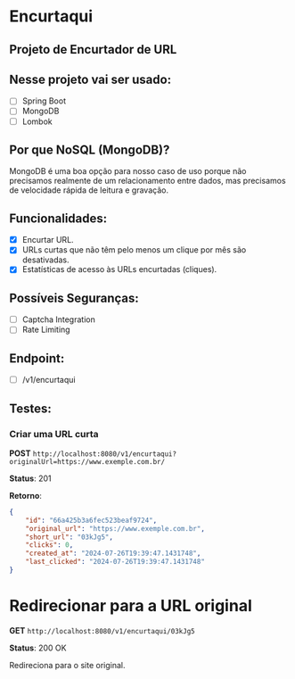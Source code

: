 # Encurtaqui

## Projeto de Encurtador de URL

## Nesse projeto vai ser usado:

- [ ]  Spring Boot
- [ ]  MongoDB
- [ ]  Lombok

## Por que NoSQL (MongoDB)?

MongoDB é uma boa opção para nosso caso de uso porque não precisamos realmente de um relacionamento entre dados, mas precisamos de velocidade rápida de leitura e gravação.

## Funcionalidades:

- [x]  Encurtar URL.
- [x]  URLs curtas que não têm pelo menos um clique por mês são desativadas.
- [x]  Estatísticas de acesso às URLs encurtadas (cliques).

## Possíveis Seguranças:

- [ ]  Captcha Integration
- [ ]  Rate Limiting

## Endpoint:

- [ ]  /v1/encurtaqui

## Testes:

### Criar uma URL curta

**POST** `http://localhost:8080/v1/encurtaqui?originalUrl=https://www.exemple.com.br/`

**Status**: 201

**Retorno**:

```json
{
    "id": "66a425b3a6fec523beaf9724",
    "original_url": "https://www.exemple.com.br",
    "short_url": "03kJg5",
    "clicks": 0,
    "created_at": "2024-07-26T19:39:47.1431748",
    "last_clicked": "2024-07-26T19:39:47.1431748"
}

```

# Redirecionar para a URL original
**GET** `http://localhost:8080/v1/encurtaqui/03kJg5`

**Status**: 200 OK

Redireciona para o site original.
